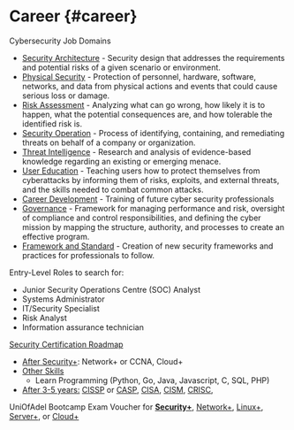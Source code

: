 # Career {#career}

Cybersecurity Job Domains


* <span style="text-decoration:underline;">Security Architecture</span> - Security design that addresses the requirements and potential risks of a given scenario or environment. 
* <span style="text-decoration:underline;">Physical Security</span> - Protection of personnel, hardware, software, networks, and data from physical actions and events that could cause serious loss or damage.
* <span style="text-decoration:underline;">Risk Assessment</span> - Analyzing what can go wrong, how likely it is to happen, what the potential consequences are, and how tolerable the identified risk is.
* <span style="text-decoration:underline;">Security Operation</span> - Process of identifying, containing, and remediating threats on behalf of a company or organization.
* <span style="text-decoration:underline;">Threat Intelligence</span> - Research and analysis of evidence-based knowledge regarding an existing or emerging menace.
* <span style="text-decoration:underline;">User Education</span> - Teaching users how to protect themselves from cyberattacks by informing them of risks, exploits, and external threats, and the skills needed to combat common attacks.
* <span style="text-decoration:underline;">Career Development</span> - Training of future cyber security professionals
* <span style="text-decoration:underline;">Governance</span> - Framework for managing performance and risk, oversight of compliance and control responsibilities, and defining the cyber mission by mapping the structure, authority, and processes to create an effective program.
* <span style="text-decoration:underline;">Framework and Standard</span> - Creation of new security frameworks and practices for professionals to follow.

Entry-Level Roles to search for:



* Junior Security Operations Centre (SOC) Analyst
* Systems Administrator
* IT/Security Specialist
* Risk Analyst
* Information assurance technician

[Security Certification Roadmap](https://pauljerimy.com/security-certification-roadmap/)



* <span style="text-decoration:underline;">After Security+</span>: Network+ or CCNA, Cloud+
* <span style="text-decoration:underline;">Other Skills</span>
    * Learn Programming (Python, Go, Java, Javascript, C, SQL, PHP)
* <span style="text-decoration:underline;">After 3-5 years:</span> [CISSP](https://www.isc2.org/Certifications/CISSP) or [CASP](https://www.comptia.org/certifications/comptia-advanced-security-practitioner), [CISA](https://www.isaca.org/credentialing/cisa), [CISM](https://www.isaca.org/credentialing/cism), [CRISC](https://www.isaca.org/credentialing/crisc),

UniOfAdel Bootcamp Exam Voucher for **[Security+](https://www.comptia.org/certifications/security)**, [Network+](https://www.comptia.org/certifications/network), [Linux+](https://www.comptia.org/certifications/linux), [Server+](https://www.comptia.org/certifications/server), or [Cloud+](https://www.comptia.org/certifications/cloud)
